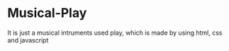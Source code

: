 # Musical-Play
It is just a musical intruments used play, which is made by using html, css and javascript
